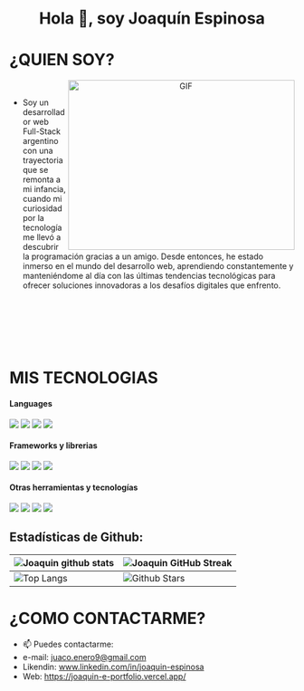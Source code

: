 # <h1 align="center">Hola 👋, soy Joaquín Espinosa</h1>

# ¿QUIEN SOY?

<a target="_blank" align="center">
  <img align="right" top="500" height="300" width="400" alt="GIF" src="https://media.giphy.com/media/SWoSkN6DxTszqIKEqv/giphy.gif">
</a>
<br/>

- Soy un desarrollador web Full-Stack argentino con una trayectoria que se remonta a mi infancia, cuando mi curiosidad por la tecnología me llevó a descubrir la programación gracias a un amigo. Desde entonces, he estado inmerso en el mundo del desarrollo web, aprendiendo constantemente y manteniéndome al día con las últimas tendencias tecnológicas para ofrecer soluciones innovadoras a los desafíos digitales que enfrento.
<br/>
<br/>
<br/>
<br/>
<br/>


# MIS TECNOLOGIAS

<h4> Languages </h4>
<span>
  <img src="https://img.shields.io/badge/HTML5-E34F26?style=for-the-badge&logo=html5&logoColor=white">
  <img src="https://img.shields.io/badge/CSS3-1572B6?style=for-the-badge&logo=css3&logoColor=white">
  <img src="https://img.shields.io/badge/JavaScript-F7DF1E?style=for-the-badge&logo=javascript&logoColor=black">
  <img src= "https://img.shields.io/badge/typescript-%23007ACC.svg?style=for-the-badge&logo=typescript&logoColor=white">
</span>

<h4> Frameworks y librerias </h4>
<span>
  <img src= "https://img.shields.io/badge/express.js-%23404d59.svg?style=for-the-badge&logo=express&logoColor=%2361DAFB">
  <img src= "https://img.shields.io/badge/node.js-6DA55F?style=for-the-badge&logo=node.js&logoColor=white">
  <img src= "https://img.shields.io/badge/react-%2320232a.svg?style=for-the-badge&logo=react&logoColor=%2361DAFB">
  <img src= "https://img.shields.io/badge/redux-%23593d88.svg?style=for-the-badge&logo=redux&logoColor=white">
</span>

<h4> Otras herramientas y tecnologías </h4>
<span>
  <img src="https://img.shields.io/badge/Git-F05032?style=for-the-badge&logo=git&logoColor=white">
  <img src="https://img.shields.io/badge/jira-%230A0FFF.svg?style=for-the-badge&logo=jira&logoColor=white">
  <img src="https://img.shields.io/badge/MongoDB-%234ea94b.svg?style=for-the-badge&logo=mongodb&logoColor=white">
  <img src="https://img.shields.io/badge/postgres-%23316192.svg?style=for-the-badge&logo=postgresql&logoColor=white">
</span>


<h2>Estadísticas de Github:</h2> 

| ![Joaquin github stats](https://github-readme-stats.vercel.app/api?username=joaquin-espinosa733&show_icons=true&theme=tokyonight) | ![Joaquin GitHub Streak](https://github-readme-streak-stats.herokuapp.com/?user=joaquin-espinosa733&theme=tokyonight) |
| --- | --- |
| ![Top Langs](https://github-readme-stats.vercel.app/api/top-langs/?username=joaquin-espinosa733&theme=tokyonight) | ![Github Stars](https://github-readme-stats.vercel.app/api?username=joaquin-espinosa733&show_icons=true&locale=en&count_private=true&hide_rank=true&custom_title=My%20GitHub%20Stats&disable_animations=true&theme=tokyonight) |


# ¿COMO CONTACTARME?

- 📫 Puedes contactarme:
- e-mail: juaco.enero9@gmail.com
- Likendin: www.linkedin.com/in/joaquin-espinosa
- Web: https://joaquin-e-portfolio.vercel.app/
